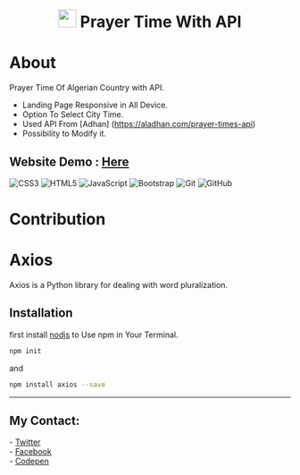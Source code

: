 <div align="center"><h1> <img src=https://www.pngkey.com/png/full/922-9224420_icon-design-proposal-for-prayer-times-app-circle.png width="32px"/> Prayer Time With API </h1> </div>

# About
Prayer Time Of Algerian Country with API.
- Landing Page Responsive in All Device. 
- Option To Select City Time. 
- Used API From [Adhan] (https://aladhan.com/prayer-times-api) 
- Possibility to Modify it.

## Website Demo : [Here](https://abderrezakzed.github.io/Prayer-Time-With-API)


![CSS3](https://img.shields.io/badge/css3-%231572B6.svg?style=for-the-badge&logo=css3&logoColor=white)
![HTML5](https://img.shields.io/badge/html5-%23E34F26.svg?style=for-the-badge&logo=html5&logoColor=white)
![JavaScript](https://img.shields.io/badge/javascript-%23323330.svg?style=for-the-badge&logo=javascript&logoColor=%23F7DF1E)
![Bootstrap](https://img.shields.io/badge/bootstrap-%23563D7C.svg?style=for-the-badge&logo=bootstrap&logoColor=white)
![Git](https://img.shields.io/badge/git-%23F05033.svg?style=for-the-badge&logo=git&logoColor=white)
![GitHub](https://img.shields.io/badge/github-%23121011.svg?style=for-the-badge&logo=github&logoColor=white)

# Contribution

# Axios

Axios is a Python library for dealing with word pluralization.

## Installation

first install [nodjs](https://nodejs.org/) to Use npm in Your Terminal.

```bash
npm init
```
and
```bash
npm install axios --save
```


<hr>
<h2>My Contact:</h2>
- <a href="https://twitter.com/AbderrezakZed">Twitter</a><br>
- <a href="https://www.facebook.com/abderrezak.zed">Facebook</a><br>
- <a href="https://codepen.io/abderrezakzed">Codepen</a>
